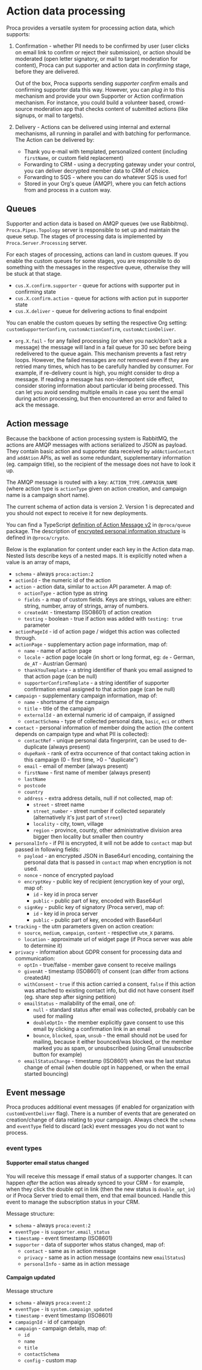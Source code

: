 # Action data processing

Proca provides a versatile system for processing action data, which supports:

1. Confirmation - whether PII needs to be confirmed by user (user
   clicks on email link to confirm or reject their submission), or action should be
   moderated (open letter signatory, or mail to target moderation for content),
   Proca can put supporter and action data in _confirming_ stage, before they
   are delivered.
   
   Out of the box, Proca supports sending _supporter confirm_ emails and confirming
   supporter data this way. However, you can _plug in_ to this mechanism and
   provide your own Supporter or Action confirmation mechanism. For instance,
   you could build a volunteer based, crowd-source moderation app that checks
   content of submitted actions (like signups, or mail to targets).


2. Delivery - Actions can be delivered using internal and external mechanisms,
   all running in parallel and with batching for performance.
   The Action can be delivered by:
   - Thank you e-mail with templated, personalized content (including
     `firstName`, or custom field replacement)
   - Forwarding to CRM - using a decrypting gateway under your control, you can deliver decrypted member data to CRM of choice.
   - Forwarding to SQS - where you can do whatever SQS is used for!
   - Stored in your Org's queue (AMQP), where you can fetch actions from and process in a custom way. 

## Queues

Supporter and action data is based on AMQP queues (we use Rabbitmq). `Proca.Pipes.Topology` server is responsible to set up and maintain the queue setup. The stages of processing data is implemented by `Proca.Server.Processing` server.

For each stages of processing, actions can land in custom queues. If you enable the custom queues for some stages, you are responsible to do something with the messages in the respective queue, otherwise they will be stuck at that stage.

- `cus.X.confirm.supporter` - queue for actions with supporter put in confirming state
- `cus.X.confirm.action` - queue for actions with action put in supporter state
- `cus.X.deliver` - queue for delivering actions to final endpoint

You can enable the custom queues by setting the respective Org setting: `customSupporterConfirm`, `customActionConfirm`, `customActionDeliver`.

- `org.X.fail` - for any failed processing (or when you nack/don't ack a message) the message will land in a fail queue for 30 sec before being redelivered to the queue again. This mechanism prevents a fast retry loops. However, the failed messages are _not_ removed even if they are retried many times, which has to be carefully handled by consumer. For example, if re-delivery count is high, you might consider to drop a message. If reading a message has non-idempotent side effect, consider storing information about particular id being processed. This can let you avoid sending multiple emails in case you sent the email during action processing, but then encountered an error and failed to ack the message.


## Action message

Because the backbone of action processing system is RabbitMQ, the actions are AMQP messages with actions serialized to JSON as payload. They contain basic action and supporter data received by `addActionContact` and `addAtion` APIs, as well as some redundant, supplementary information (eg. campaign title), so the recipient of the message does not have to look it up.

The AMQP message is routed with a key: `ACTION_TYPE.CAMPAIGN_NAME` (where action type is `actionType` given on action creation, and campaign name is a campaign short name).

The current schema of action data is version 2. Version 1 is deprecated and you should not expect to receive it for new deployments.

You can find a TypeScript [definition of Action Message v2](https://github.com/fixthestatusquo/proca-server/blob/main/sdk/queue/src/actionMessage.ts#L106) in `@proca/queue` package. The description of [encrypted personal information structure](https://github.com/fixthestatusquo/proca-server/blob/main/sdk/crypto/src/types.ts#L27) is defined in `@proca/crypto`.

Below is the explanation for content under each key in the Action data map. Nested lists describe keys of a nested maps. It is explicitly noted when a value is an array of maps, 


- `schema` - always `proca:action:2`
- `actionId` - the numeric id of the action 
- `action` - action data, similar to `action` API parameter. A map of:
  - `actionType` - action type as string 
  - `fields` - a map of custom fields. Keys are strings, values are either: string, number, array of strings, array of numbers.
  - `createdAt` - timestamp (ISO8601) of action creation
  - `testing` - boolean - true if action was added with `testing: true` parameter 
- `actionPageId` - id of action page / widget this action was collected through.
- `actionPage` - supplementary action page information, map of: 
  - `name` - name of action page
  - `locale` - action page locale (in short or long format, eg: `de` - German, `de_AT` - Austrian German)
  - `thankYouTemplate` - a string identifier of thank you email assigned to that action page (can be null)
  - `supporterConfirmTemplate` - a string identifier of supporter confirmation email assigned to that action page (can be null)
- `campaign` - supplementary campaign information, map of: 
  - `name` - shortname of the campaign 
  - `title` - title of the campaign 
  - `externalId` - an external numeric id of campaign, if assigned
  - `contactSchema` - type of collected personal data, `basic`, `eci` or others
- `contact` - personal information of member doing the action (the content depends on campaign type and what PII is collected):
  - `contactRef` - unique personal data fingerprint, can be used to de-duplicate (always present)
  - `dupeRank` - rank of extra occurrence of that contact taking action in this campaign (0 - first time, >0 - "duplicate")
  - `email` - email of member (always present)
  - `firstName` - first name of member (always present)
  - `lastName`
  - `postcode`
  - `country`
  - `address` - extra address details, null if not collected, map of:
    - `street` - street name 
    - `street_number` - street number if collected separately (alternatively it's just part of `street`)
    - `locality` - city, town, village
    - `region` - province, county, other administrative division area bigger then locality but smaller then country
- `personalInfo` - if PII is encrypted, it will not be adde to `contact` map but passed in following fields:
  - `payload` - an encrypted JSON in Base64url encoding, containing the personal data that is passed in `contact` map when encryption is not used.
  - `nonce` - nonce of encrypted payload
  - `encryptKey` - public key of recipient (encryption key of your org), map of:
    - `id` - key id in proca server 
    - `public` - public part of key, encoded with Base64url
  - `signKey` - public key of signatory (Proca server), map of:
    - `id` - key id in proca server 
    - `public` - public part of key, encoded with Base64url
- `tracking` - the utm parameters given on action creation:
  - `source`, `medium`, `campaign`, `content` - respective `utm_X` params.
  - `location` - approximate url of widget page (if Proca server was able to determine it)
- `privacy` - information about GDPR consent for processing data and communication:
  - `optIn` - true/false - member gave consent to receive mailings
  - `givenAt` - timestamp (ISO8601) of consent (can differ from actions createdAt)
  - `withConsent` - `true` if this action carried a consent, `false` if this action was attached to existing contact info, but did not have consent itself (eg. share step after signing petition)
  - `emailStatus` - mailability of the email, one of:
    - `null` - standard status after email was collected, probably can be used for mailing
    - `doubleOptIn` - the member explicitly gave consent to use this email by clicking a confirmation link in an email 
    - `bounce`, `blocked`, `spam`, `unsub` - the email should not be used for mailing, because it either bounced/was blocked, or the member marked you as spam, or unsubscribed (using Gmail unsubscribe button for example)
  - `emailStatusChange` - timestamp (ISO8601) when was the last status change of email (when double opt in happened, or when the email started bouncing)



## Event message 

Proca produces additional event messages (if enabled for organization with `customEventDeliver` flag). There is a number of events that are generated on creation/change of data relating to your campaign. Always check the `schema` and `eventType` field to discard (ack) event messages you do not want to process.

### event types 

#### Supporter email status changed 

You will receive this message if email status of a supporter changes. It can happen *after* the action was already synced to your CRM - for example, when they click the double opt in link (then the new status is `double_opt_in`) or if Proca Server tried to email them, end that email bounced. Handle this event to manage the subscription status in your CRM.

Message structure:

- `schema` - always `proca:event:2`
- `eventType` - is `supporter.email_status`
- `timestamp` - event timestamp (ISO8601)
- `supporter` - data of supporter whos status changed, map of:
  - `contact` - same as in action message
  - `privacy` - same as in action message (contains new `emailStatus`)
  - `personalInfo` - same as in action message


#### Campaign updated 

Message structure 

- `schema` - always `proca:event:2`
- `eventType` - is `system.campaign_updated`
- `timestamp` - event timestamp (ISO8601)
- `campaignId` - id of campaign 
- `campaign` - campaign details, map of:
  - `id`
  - `name`
  - `title`
  - `contactSchema`
  - `config` - custom map
